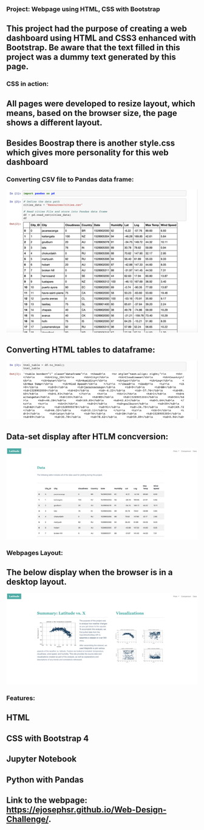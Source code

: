 ### Project: Webpage using HTML, CSS with Bootstrap
## This project had the purpose of creating a web dashboard using HTML and CSS3 enhanced with Bootstrap. Be aware that the text filled in this project was a dummy text generated by this page.

### CSS in action:
## All pages were developed to resize layout, which means, based on the browser size, the page shows a different layout.
## Besides Boostrap there is another style.css which gives more personality for this web dashboard

### Converting CSV file to Pandas data frame:

![](Resources/images/notebook.png)

## Converting HTML tables to dataframe:

![](Resources/images/html.png)

## Data-set display after HTLM concversion:

![](Resources/images/data.png)

### Webpages Layout:

## The below display when the browser is in a desktop layout.

![](Resources/images/web.png)



### Features:
## HTML
## CSS with Bootstrap 4
## Jupyter Notebook
## Python with Pandas

  ## Link to the webpage: https://ejosephsr.github.io/Web-Design-Challenge/.

